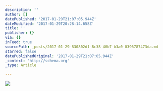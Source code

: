 ```yaml
---
description: ''
author: []
datePublished: '2017-01-29T21:07:05.944Z'
dateModified: '2017-01-29T20:28:14.658Z'
title: ''
publisher: {}
via: {}
inFeed: true
sourcePath: _posts/2017-01-29-830802d1-8c38-40b7-b3a0-0396787473da.md
starred: false
datePublishedOriginal: '2017-01-29T21:07:05.944Z'
_context: 'http://schema.org'
_type: Article

---
```

![](https://the-grid-user-content.s3-us-west-2.amazonaws.com/7cc579d1-e171-4715-b26d-b642c56a442e.gif)